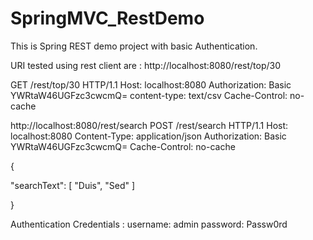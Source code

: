 # SpringMVC_RestDemo

This is Spring REST demo project with basic Authentication.

URI tested using rest client are : http://localhost:8080/rest/top/30

GET /rest/top/30 HTTP/1.1 Host: localhost:8080 Authorization: Basic YWRtaW46UGFzc3cwcmQ= content-type: text/csv Cache-Control: no-cache

http://localhost:8080/rest/search POST /rest/search HTTP/1.1 Host: localhost:8080 Content-Type: application/json Authorization: Basic YWRtaW46UGFzc3cwcmQ= Cache-Control: no-cache

{

"searchText": [ "Duis", "Sed" ]

}

Authentication Credentials : username: admin password: Passw0rd
